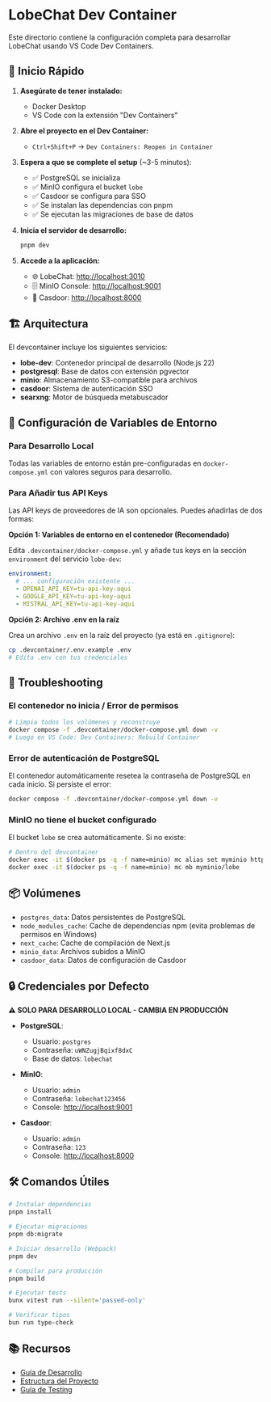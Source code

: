 # LobeChat Dev Container

Este directorio contiene la configuración completa para desarrollar LobeChat usando VS Code Dev Containers.

## 🚀 Inicio Rápido

1. **Asegúrate de tener instalado:**
   - Docker Desktop
   - VS Code con la extensión "Dev Containers"

2. **Abre el proyecto en el Dev Container:**
   - `Ctrl+Shift+P` → `Dev Containers: Reopen in Container`

3. **Espera a que se complete el setup** (\~3-5 minutos):
   - ✅ PostgreSQL se inicializa
   - ✅ MinIO configura el bucket `lobe`
   - ✅ Casdoor se configura para SSO
   - ✅ Se instalan las dependencias con pnpm
   - ✅ Se ejecutan las migraciones de base de datos

4. **Inicia el servidor de desarrollo:**

   ```bash
   pnpm dev
   ```

5. **Accede a la aplicación:**
   - 🌐 LobeChat: <http://localhost:3010>
   - 🗄️ MinIO Console: <http://localhost:9001>
   - 🔐 Casdoor: <http://localhost:8000>

## 🏗️ Arquitectura

El devcontainer incluye los siguientes servicios:

- **lobe-dev**: Contenedor principal de desarrollo (Node.js 22)
- **postgresql**: Base de datos con extensión pgvector
- **minio**: Almacenamiento S3-compatible para archivos
- **casdoor**: Sistema de autenticación SSO
- **searxng**: Motor de búsqueda metabuscador

## 📝 Configuración de Variables de Entorno

### Para Desarrollo Local

Todas las variables de entorno están pre-configuradas en `docker-compose.yml` con valores seguros para desarrollo.

### Para Añadir tus API Keys

Las API keys de proveedores de IA son opcionales. Puedes añadirlas de dos formas:

**Opción 1: Variables de entorno en el contenedor (Recomendado)**

Edita `.devcontainer/docker-compose.yml` y añade tus keys en la sección `environment` del servicio `lobe-dev`:

```yaml
environment:
  # ... configuración existente ...
  - OPENAI_API_KEY=tu-api-key-aqui
  - GOOGLE_API_KEY=tu-api-key-aqui
  - MISTRAL_API_KEY=tu-api-key-aqui
```

**Opción 2: Archivo .env en la raíz**

Crea un archivo `.env` en la raíz del proyecto (ya está en `.gitignore`):

```bash
cp .devcontainer/.env.example .env
# Edita .env con tus credenciales
```

## 🔧 Troubleshooting

### El contenedor no inicia / Error de permisos

```bash
# Limpia todos los volúmenes y reconstruye
docker compose -f .devcontainer/docker-compose.yml down -v
# Luego en VS Code: Dev Containers: Rebuild Container
```

### Error de autenticación de PostgreSQL

El contenedor automáticamente resetea la contraseña de PostgreSQL en cada inicio. Si persiste el error:

```bash
docker compose -f .devcontainer/docker-compose.yml down -v
```

### MinIO no tiene el bucket configurado

El bucket `lobe` se crea automáticamente. Si no existe:

```bash
# Dentro del devcontainer
docker exec -it $(docker ps -q -f name=minio) mc alias set myminio http://localhost:9000 admin lobechat123456
docker exec -it $(docker ps -q -f name=minio) mc mb myminio/lobe
```

## 📦 Volúmenes

- `postgres_data`: Datos persistentes de PostgreSQL
- `node_modules_cache`: Cache de dependencias npm (evita problemas de permisos en Windows)
- `next_cache`: Cache de compilación de Next.js
- `minio_data`: Archivos subidos a MinIO
- `casdoor_data`: Datos de configuración de Casdoor

## 🔒 Credenciales por Defecto

**⚠️ SOLO PARA DESARROLLO LOCAL - CAMBIA EN PRODUCCIÓN**

- **PostgreSQL**:
  - Usuario: `postgres`
  - Contraseña: `uWNZugjBqixf8dxC`
  - Base de datos: `lobechat`

- **MinIO**:
  - Usuario: `admin`
  - Contraseña: `lobechat123456`
  - Console: <http://localhost:9001>

- **Casdoor**:
  - Usuario: `admin`
  - Contraseña: `123`
  - Console: <http://localhost:8000>

## 🛠️ Comandos Útiles

```bash
# Instalar dependencias
pnpm install

# Ejecutar migraciones
pnpm db:migrate

# Iniciar desarrollo (Webpack)
pnpm dev

# Compilar para producción
pnpm build

# Ejecutar tests
bunx vitest run --silent='passed-only'

# Verificar tipos
bun run type-check
```

## 📚 Recursos

- [Guía de Desarrollo](../docs/development/start.mdx)
- [Estructura del Proyecto](../.cursor/rules/project-structure.mdc)
- [Guía de Testing](../.cursor/rules/testing-guide/testing-guide.mdc)
